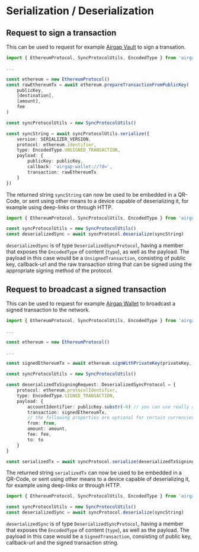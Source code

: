 # Serialization / Deserialization

## Request to sign a transaction

This can be used to request for example [Airgap Vault](https://github.com/airgap-it/airgap-vault) to sign a transation.

```typescript
import { EthereumProtocol, SyncProtocolUtils, EncodedType } from 'airgap-coin-lib'

...

const ethereum = new EthereumProtocol()
const rawEthereumTx = await ethereum.prepareTransactionFromPublicKey(
    publicKey,
    [destination],
    [amount],
    fee
)

const syncProtocolUtils = new SyncProtocolUtils()

const syncString = await syncProtocolUtils.serialize({
    version: SERIALIZER_VERSION,
    protocol: ethereum.identifier,
    type: EncodedType.UNSIGNED_TRANSACTION,
    payload: {
        publicKey: publicKey,
        callback: 'airgap-wallet://?d=',
        transaction: rawEthereumTx
    }
})
```

The returned string `syncString` can now be used to be embedded in a QR-Code, or sent using other means to a device capable of deserializing it, for example using deep-links or through HTTP.

```typescript
import { EthereumProtocol, SyncProtocolUtils, EncodedType } from 'airgap-coin-lib'

const syncProtocolUtils = new SyncProtocolUtils()
const deserializedSync = await syncProtocol.deserialize(syncString)
```

`deserializedSync` is of type `DeserializedSyncProtocol`, having a member that exposes the `EncodedType` of content (`type`), as well as the payload. The payload in this case would be a `UnsignedTransaction`, consisting of public key, callback-url and the raw transaction string that can be signed using the appropriate signing method of the protocol.

## Request to broadcast a signed transaction

This can be used to request for example [Airgap Wallet](https://github.com/airgap-it/airgap-wallet) to broadcast a signed transaction to the network.

```typescript
import { EthereumProtocol, SyncProtocolUtils, EncodedType } from 'airgap-coin-lib'

...

const ethereum = new EthereumProtocol()

...

const signedEthereumTx = await ethereum.signWithPrivateKey(privateKey, rawEthereumTx)

const syncProtocolUtils = new SyncProtocolUtils()

const deserializedTxSigningRequest: DeserializedSyncProtocol = {
    protocol: ethereum.protocolIdentifier,
    type: EncodedType.SIGNED_TRANSACTION,
    payload: {
        accountIdentifier: publicKey.substr(-6) // you can use really anything here, up to you
        transaction: signedEthereumTx,
        // the following properties are optional for certain currencies and not included in the actual QR, but can be recovered form the signed tx
        from: from,
        amount: amount,
        fee: fee,
        to: to
    }
}

const serializedTx = await syncProtocol.serialize(deserializedTxSigningRequest)
```

The returned string `serializedTx` can now be used to be embedded in a QR-Code, or sent using other means to a device capable of deserializing it, for example using deep-links or through HTTP.

```typescript
import { EthereumProtocol, SyncProtocolUtils, EncodedType } from 'airgap-coin-lib'

const syncProtocolUtils = new SyncProtocolUtils()
const deserializedSync = await syncProtocol.deserialize(syncString)
```

`deserializedSync` is of type `DeserializedSyncProtocol`, having a member that exposes the `EncodedType` of content (`type`), as well as the payload. The payload in this case would be a `SignedTransaction`, consisting of public key, callback-url and the signed transaction string.
